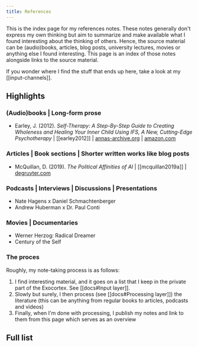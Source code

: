 ```yaml
---
title: References
---
```


This is the index page for my references notes. These notes generally don't
express my own thinking but aim to summarize and make available what I found
interesting about the thinking of others. Hence, the source material can be
(audio)books, articles, blog posts, university lectures, movies or anything else
I found interesting. This page is an index of those notes alongside links to the
source material.

If you wonder where I find the stuff that ends up here, take a look at my
[[input-channels]].

## Highlights

### (Audio)books | Long-form prose

- Earley, J. (2012). _Self-Therapy: A Step-By-Step Guide to Creating Wholeness
  and Healing Your Inner Child Using IFS, A New, Cutting-Edge Psychotherapy_ |
  [[earley2012]] |
  [annas-archive.org](https://annas-archive.org/md5/af87a09b312d62e22293925074032c5c)
  |
  [amazon.com](https://www.amazon.com/Self-Therapy-Step-Step-Cutting-Edge-Psychotherapy/dp/0984392777)

### Articles | Book sections | Shorter written works like blog posts

- McQuillan, D. (2019). _The Political Affinities of AI_ | [[mcquillan2019a]] |
  [degruyter.com](https://www.degruyter.com/document/doi/10.1515/9783839447192-010/pdf)

### Podcasts | Interviews | Discussions | Presentations

- Nate Hagens x Daniel Schmachtenberger
- Andrew Huberman x Dr. Paul Conti

### Movies | Documentaries

- Werner Herzog: Radical Dreamer
- Century of the Self

### The proces

Roughly, my note-taking process is as follows:

1. I find interesting material, and it goes on a list that I keep in the private
   part of the Exocortex. See [[docs#Input layer]].
2. Slowly but surely, I then process (see [[docs#Processing layer]]) the
   literature (this can be anything from regular books to articles, podcasts and
   videos)
3. Finally, when I'm done with processing, I publish my notes and link to them
   from this page which serves as an overview

## Full list
